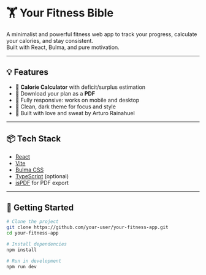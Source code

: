 # 🏋️ Your Fitness Bible

A minimalist and powerful fitness web app to track your progress, calculate your calories, and stay consistent.  
Built with React, Bulma, and pure motivation.

---

## 💡 Features

- 🧮 **Calorie Calculator** with deficit/surplus estimation
- 🧾 Download your plan as a **PDF**
- 📱 Fully responsive: works on mobile and desktop
- 🖤 Clean, dark theme for focus and style
- 💪 Built with love and sweat by Arturo Rainahuel

---

## 📦 Tech Stack

- [React](https://react.dev/)
- [Vite](https://vitejs.dev/)
- [Bulma CSS](https://bulma.io/)
- [TypeScript](https://www.typescriptlang.org/) (optional)
- [jsPDF](https://github.com/parallax/jsPDF) for PDF export

---

## 🚀 Getting Started

```bash
# Clone the project
git clone https://github.com/your-user/your-fitness-app.git
cd your-fitness-app

# Install dependencies
npm install

# Run in development
npm run dev
